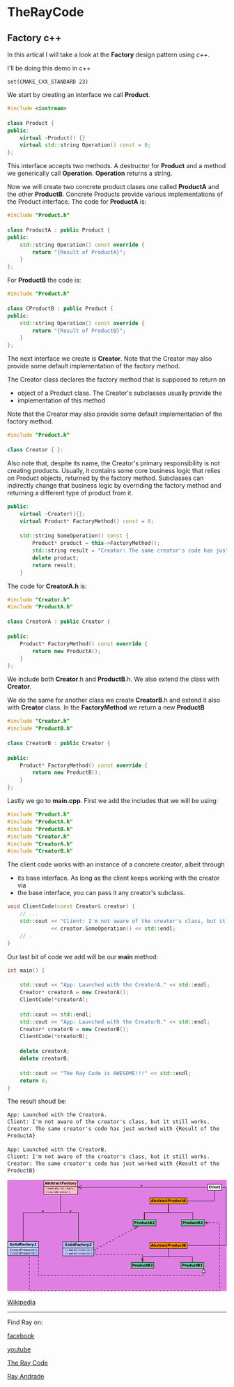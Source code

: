 # TheRayCode
## Factory c++

In this artical I will take a look at the **Factory** design pattern using *c++*.

I'll be doing this demo in c++
```make
set(CMAKE_CXX_STANDARD 23)
```

We start by creating an interface we call **Product**.
```c++
#include <iostream>

class Product {
public:
    virtual ~Product() {}
    virtual std::string Operation() const = 0;
};
```
This interface accepts two methods. A destructor for **Product** and a method we generically call **Operation**.
**Operation** returns a string.

Now we will create two concrete product clases one called **ProductA** and the other **ProductB**. 
Concrete Products provide various implementations of the Product interface.
The code for **ProductA**  is:
```c++
#include "Product.h"

class ProductA : public Product {
public:
    std::string Operation() const override {
        return "{Result of ProductA}";
    }
};
```
For **ProductB** the code is:
```c++
#include "Product.h"

class CProductB : public Product {
public:
    std::string Operation() const override {
        return "{Result of ProductB}";
    }
};
```
The next interface we create is **Creator**. Note that the Creator may also provide some default implementation of the factory method.

The Creator class declares the factory method that is supposed to return an
 * object of a Product class. The Creator's subclasses usually provide the
 * implementation of this method

Note that the Creator may also provide some default implementation of the factory method.

```c++
#include "Product.h"

class Creator { }:
```
Also note that, despite its name, the Creator's primary responsibility is not creating products. Usually, it contains some core business logic that
relies on Product objects, returned by the factory method. 
Subclasses can indirectly change that business logic by overriding the factory method and returning a different type of product from it.


```c++
public:
    virtual ~Creator(){};
    virtual Product* FactoryMethod() const = 0;

    std::string SomeOperation() const {
        Product* product = this->FactoryMethod();
        std::string result = "Creator: The same creator's code has just worked with " + product->Operation();
        delete product;
        return result;
    }
```


The code for **CreatorA.h** is:
```c++
#include "Creator.h"
#include "ProductA.h"

class CreatorA : public Creator {

public:
    Product* FactoryMethod() const override {
        return new ProductA();
    }
};
```
We include both **Creator**.h and **ProductB**.h. 
We also extend the class with **Creator**.

We do the same for another class we create **CreatorB**.h and extend it also with **Creator** class.
In the **FactoryMethod** we return a new **ProductB**
```c++
#include "Creator.h"
#include "ProductB.h"

class CreatorB : public Creator {

public:
    Product* FactoryMethod() const override {
        return new ProductB();
    }
};
```

Lastly we go to **main.cpp**.
First we add the includes that we will be using:
```c++
#include "Product.h"
#include "ProductA.h"
#include "ProductB.h"
#include "Creator.h"
#include "CreatorA.h"
#include "CreatorB.h"
```
 The client code works with an instance of a concrete creator, albeit through
 * its base interface. As long as the client keeps working with the creator via
 * the base interface, you can pass it any creator's subclass.

```c++
void ClientCode(const Creator& creator) {
    // ...
    std::cout << "Client: I'm not aware of the creator's class, but it still works.\n"
              << creator.SomeOperation() << std::endl;
    // .
}
```
Our last bit of code we add will be our **main** method:

```c++
int main() {

    std::cout << "App: Launched with the CreatorA." << std::endl;
    Creator* creatorA = new CreatorA();
    ClientCode(*creatorA);

    std::cout << std::endl;
    std::cout << "App: Launched with the CreatorB." << std::endl;
    Creator* creatorB = new CreatorB();
    ClientCode(*creatorB);

    delete creatorA;
    delete creatorB;

    std::cout << "The Ray Code is AWESOME!!!" << std::endl;
    return 0;
}

```
The result shoud be:
```result
App: Launched with the CreatorA.
Client: I'm not aware of the creator's class, but it still works.
Creator: The same creator's code has just worked with {Result of the ProductA}

App: Launched with the CreatorB.
Client: I'm not aware of the creator's class, but it still works.
Creator: The same creator's code has just worked with {Result of the ProductB}

```

![Abstract Factory](https://raw.githubusercontent.com/RayAndrade/TheRayCode/main/UMLs/images/AbstractFactory/AbstractFactory088.png)

[Wikipedia](https://en.wikipedia.org/wiki/Factory_method_pattern)


----------------------------------------------------------------------------------------------------

Find Ray on:

[facebook](https://www.facebook.com/TheRayCode/)

[youtube](https://www.youtube.com/user/AndradeRay/)

[The Ray Code](https://www.RayAndrade.com)

[Ray Andrade](https://www.RayAndrade.org)







